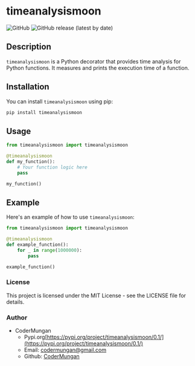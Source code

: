# timeanalysismoon

![GitHub](https://img.shields.io/github/license/CoderMungan/timeanalysismoon)
![GitHub release (latest by date)](https://img.shields.io/github/v/release/CoderMungan/timeanalysismoon)

## Description
`timeanalysismoon` is a Python decorator that provides time analysis for Python functions. It measures and prints the execution time of a function.

## Installation
You can install `timeanalysismoon` using pip:

```bash
pip install timeanalysismoon
```

## Usage

```python
from timeanalysismoon import timeanalysismoon

@timeanalysismoon
def my_function():
    # Your function logic here
    pass

my_function()
```

## Example
Here's an example of how to use `timeanalysismoon`:

```python
from timeanalysismoon import timeanalysismoon

@timeanalysismoon
def example_function():
    for _ in range(1000000):
        pass

example_function()
```

### License

This project is licensed under the MIT License - see the LICENSE file for details.

### Author
- CoderMungan
    - Pypi.org[https://pypi.org/project/timeanalysismoon/0.1/](https://pypi.org/project/timeanalysismoon/0.1/)
    - Email: codermungan@gmail.com
    - Github: [CoderMungan](https://github.com/CoderMungan)